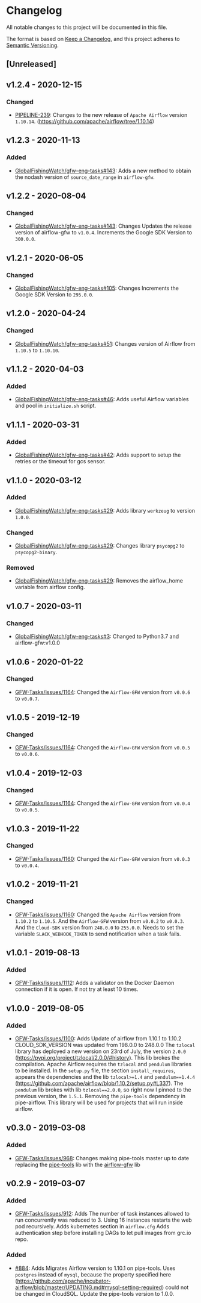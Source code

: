 # Changelog

All notable changes to this project will be documented in this file.

The format is based on [Keep a
Changelog](https://keepachangelog.com/en/1.0.0/), and this project adheres to
[Semantic Versioning](https://semver.org/spec/v2.0.0.html).

## [Unreleased]


## v1.2.4 - 2020-12-15

### Changed

* [PIPELINE-239](https://globalfishingwatch.atlassian.net/browse/PIPELINE-239): Changes
  to the new release of `Apache Airflow` version `1.10.14`. (https://github.com/apache/airflow/tree/1.10.14)

## v1.2.3 - 2020-11-13

### Added

* [GlobalFishingWatch/gfw-eng-tasks#143](https://github.com/GlobalFishingWatch/gfw-eng-tasks/issues/143): Adds
  a new method to obtain the nodash version of `source_date_range` in `airflow-gfw`.

## v1.2.2 - 2020-08-04

### Changed

* [GlobalFishingWatch/gfw-eng-tasks#143](https://github.com/GlobalFishingWatch/gfw-eng-tasks/issues/143): Changes
  Updates the release version of airflow-gfw to `v1.0.4`.
  Increments the Google SDK Version to `300.0.0`.

## v1.2.1 - 2020-06-05

### Changed

* [GlobalFishingWatch/gfw-eng-tasks#105](https://github.com/GlobalFishingWatch/gfw-eng-tasks/issues/105): Changes
  Increments the Google SDK Version to `295.0.0`.

## v1.2.0 - 2020-04-24

### Changed

* [GlobalFishingWatch/gfw-eng-tasks#51](https://github.com/GlobalFishingWatch/gfw-eng-tasks/issues/51): Changes
  version of Airflow from `1.10.5` to `1.10.10`.

## v1.1.2 - 2020-04-03

### Added

* [GlobalFishingWatch/gfw-eng-tasks#46](https://github.com/GlobalFishingWatch/gfw-eng-tasks/issues/46): Adds
  useful Airflow variables and pool in `initialize.sh` script.

## v1.1.1 - 2020-03-31

### Added

* [GlobalFishingWatch/gfw-eng-tasks#42](https://github.com/GlobalFishingWatch/gfw-eng-tasks/issues/42): Adds
  support to setup the retries or the timeout for gcs sensor.

## v1.1.0 - 2020-03-12

### Added

* [GlobalFishingWatch/gfw-eng-tasks#29](https://github.com/GlobalFishingWatch/gfw-eng-tasks/issues/29): Adds
  library `werkzeug` to version `1.0.0`.

### Changed

* [GlobalFishingWatch/gfw-eng-tasks#29](https://github.com/GlobalFishingWatch/gfw-eng-tasks/issues/29): Changes
  library `psycopg2` to `psycopg2-binary`.


### Removed

* [GlobalFishingWatch/gfw-eng-tasks#29](https://github.com/GlobalFishingWatch/gfw-eng-tasks/issues/29): Removes
  the airflow_home variable from airflow config.

## v1.0.7 - 2020-03-11

### Changed

* [GlobalFishingWatch/gfw-eng-tasks#3](https://github.com/GlobalFishingWatch/gfw-eng-tasks/issues/3): Changed
  to Python3.7 and airflow-gfw:v1.0.0

## v1.0.6 - 2020-01-22

### Changed

* [GFW-Tasks/issues/1164](https://github.com/GlobalFishingWatch/GFW-Tasks/issues/1164): Changed
  the `Airflow-GFW` version from `v0.0.6` to `v0.0.7`.

## v1.0.5 - 2019-12-19

### Changed

* [GFW-Tasks/issues/1164](https://github.com/GlobalFishingWatch/GFW-Tasks/issues/1164): Changed
  the `Airflow-GFW` version from `v0.0.5` to `v0.0.6`.

## v1.0.4 - 2019-12-03

### Changed

* [GFW-Tasks/issues/1164](https://github.com/GlobalFishingWatch/GFW-Tasks/issues/1164): Changed
  the `Airflow-GFW` version from `v0.0.4` to `v0.0.5`.

## v1.0.3 - 2019-11-22

### Changed

* [GFW-Tasks/issues/1160](https://github.com/GlobalFishingWatch/GFW-Tasks/issues/1160): Changed
  the `Airflow-GFW` version from `v0.0.3` to `v0.0.4`.

## v1.0.2 - 2019-11-21

### Changed

* [GFW-Tasks/issues/1160](https://github.com/GlobalFishingWatch/GFW-Tasks/issues/1160): Changed
  the `Apache Airflow` version from `1.10.2` to `1.10.5`.
  And the `Airflow-GFW` version from `v0.0.2` to `v0.0.3`.
  And the `Cloud-SDK` version from `248.0.0` to `255.0.0`.
  Needs to set the variable `SLACK_WEBHOOK_TOKEN` to send notification when a task fails.

## v1.0.1 - 2019-08-13

### Added

* [GFW-Tasks/issues/1112](https://github.com/GlobalFishingWatch/GFW-Tasks/issues/1112): Adds
  a validator on the Docker Daemon connection if it is open. If not try at least 10 times.

## v1.0.0 - 2019-08-05

### Added

* [GFW-Tasks/issues/1100](https://github.com/GlobalFishingWatch/GFW-Tasks/issues/1100): Adds
  Update of airflow from 1.10.1 to 1.10.2
  CLOUD_SDK_VERSION was updated from 198.0.0 to 248.0.0
  The `tzlocal` library has deployed a new version on 23rd of July, the
  version `2.0.0` (https://pypi.org/project/tzlocal/2.0.0/#history). This lib
  brokes the compilation. Apache Airflow requires the `tzlocal` and
  `pendulum` libraries to be installed. In the `setup.py` file, the section
  `install_requires`, appears the dependencies and the lib `tzlocal>=1.4` and
  `pendulum==1.4.4`
  (https://github.com/apache/airflow/blob/1.10.2/setup.py#L337). The
  `pendulum` lib brokes with lib `tzlocal==2.0.0`, so right now I pinned to
  the previous version, the `1.5.1`.
  Removing the `pipe-tools` dependency in pipe-airflow. This library will be
  used for projects that will run inside airflow.

## v0.3.0 - 2019-03-08

### Added

* [GFW-Tasks/issues/968](https://github.com/GlobalFishingWatch/GFW-Tasks/issues/968): Changes
  making pipe-tools master up to date replacing the
  [pipe-tools](https://github.com/GlobalFishingWatch/pipe-tools) lib with the
  [airflow-gfw](https://github.com/GlobalFishingWatch/airflow-gfw) lib

## v0.2.9 - 2019-03-07

### Added

* [GFW-Tasks/issues/912](https://github.com/GlobalFishingWatch/GFW-Tasks/issues/912): Adds
  The number of task instances allowed to run concurrently was reduced to 3.
  Using 16 instances restarts the web pod recursively.
  Adds kubernetes section in `airflow.cfg`
  Adds authentication step before installing DAGs to let pull images from grc.io repo.

### Added

* [#884](https://github.com/GlobalFishingWatch/GFW-Tasks/issues/884): Adds
  Migrates Airflow version to 1.10.1 on pipe-tools.
  Uses `postgres` instead of `mysql`, because the property specified here
  (https://github.com/apache/incubator-airflow/blob/master/UPDATING.md#mysql-setting-required)
  could not be changed in CloudSQL.
  Update the pipe-tools version to 1.0.0.
